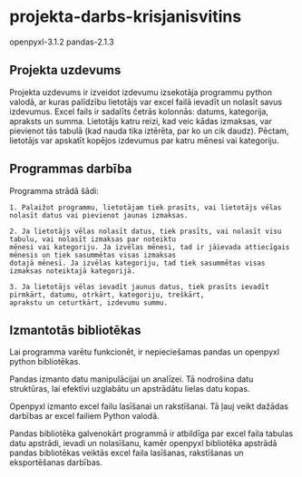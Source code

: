 # projekta-darbs-krisjanisvitins
openpyxl-3.1.2
pandas-2.1.3

## Projekta uzdevums
Projekta uzdevums ir izveidot izdevumu izsekotāja programmu python valodā, ar kuras palīdzību lietotājs var excel failā ievadīt un nolasīt savus izdevumus.
Excel fails ir sadalīts četrās kolonnās: datums, kategorija, apraksts un summa. Lietotājs katru reizi, kad veic kādas izmaksas,
var pievienot tās tabulā (kad nauda tika iztērēta, par ko un cik daudz). Pēctam, lietotājs var apskatīt kopējos izdevumus
par katru mēnesi vai kategoriju.

## Programmas darbība

Programma strādā šādi:

    1. Palaižot programmu, lietotājam tiek prasīts, vai lietotājs vēlas nolasīt datus vai pievienot jaunas izmaksas.

    2. Ja lietotājs vēlas nolasīt datus, tiek prasīts, vai nolasīt visu tabulu, vai nolasīt izmaksas par noteiktu
    mēnesi vai kategoriju. Ja izvēlas mēnesi, tad ir jāievada attiecīgais mēnesis un tiek sasummētas visas izmaksas
    dotajā mēnesī. Ja izvēlas kategoriju, tad tiek sasummētas visas izmaksas noteiktajā kategorijā.

    3. Ja lietotājs vēlas ievadīt jaunus datus, tiek prasīts ievadīt pirmkārt, datumu, otrkārt, kategoriju, treškārt,
    aprakstu un ceturtkārt, izdevumu summu.

## Izmantotās bibliotēkas

Lai programma varētu funkcionēt, ir nepieciešamas pandas un openpyxl python bibliotēkas.

Pandas izmanto datu manipulācijai un analīzei. Tā nodrošina datu struktūras, lai efektīvi uzglabātu un apstrādātu lielas datu kopas.

Openpyxl izmanto excel failu lasīšanai un rakstīšanai. Tā ļauj veikt dažādas darbības ar excel failiem Python valodā.

Pandas bibliotēka galvenokārt programmā ir atbildīga par excel faila tabulas datu apstrādi, ievadi un nolasīšanu, kamēr openpyxl bibliotēka apstrādā pandas bibliotēkas veiktās excel faila lasīšanas, rakstīšanas un eksportēšanas darbības.